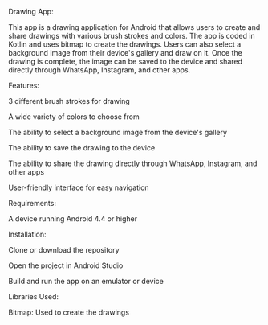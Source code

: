 Drawing App:

This app is a drawing application for Android that allows users to create and share drawings with various brush strokes and colors. The app is coded in Kotlin and uses bitmap to create the drawings. Users can also select a background image from their device's gallery and draw on it. Once the drawing is complete, the image can be saved to the device and shared directly through WhatsApp, Instagram, and other apps.

Features:

3 different brush strokes for drawing

A wide variety of colors to choose from

The ability to select a background image from the device's gallery

The ability to save the drawing to the device

The ability to share the drawing directly through WhatsApp, Instagram, and other apps

User-friendly interface for easy navigation

Requirements:

A device running Android 4.4 or higher

Installation:

Clone or download the repository

Open the project in Android Studio

Build and run the app on an emulator or device

Libraries Used:

Bitmap: Used to create the drawings
